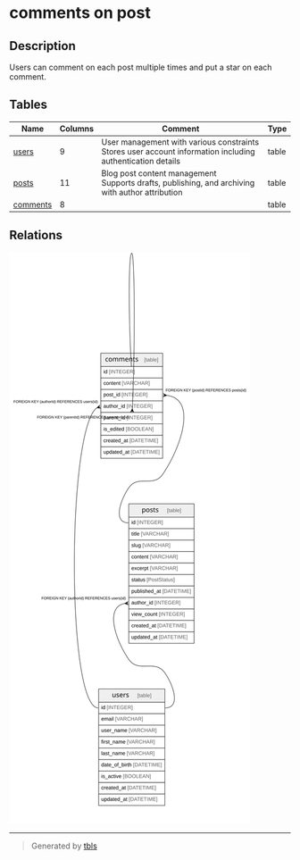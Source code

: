 # comments on post

## Description

Users can comment on each post multiple times and put a star on each comment.

## Tables

| Name | Columns | Comment | Type |
| ---- | ------- | ------- | ---- |
| [users](users.md) | 9 | User management with various constraints<br>Stores user account information including authentication details | table |
| [posts](posts.md) | 11 | Blog post content management<br>Supports drafts, publishing, and archiving with author attribution | table |
| [comments](comments.md) | 8 |  | table |

## Relations

![er](viewpoint-0.svg)

---

> Generated by [tbls](https://github.com/k1LoW/tbls)
